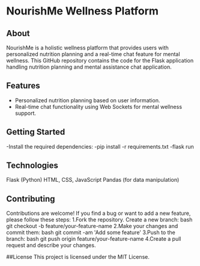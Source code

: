 # NourishMe Wellness Platform

## About
NourishMe is a holistic wellness platform that provides users with personalized nutrition planning and a real-time chat feature for mental wellness. This GitHub repository contains the code for the Flask application handling nutrition planning and mental assistance chat application.

## Features
- Personalized nutrition planning based on user information.
- Real-time chat functionality using Web Sockets for mental wellness support.

## Getting Started
-Install the required dependencies:
-pip install -r requirements.txt
-flask run

## Technologies
Flask (Python)
HTML, CSS, JavaScript
Pandas (for data manipulation)

## Contributing
Contributions are welcome! If you find a bug or want to add a new feature, please follow these steps:
1.Fork the repository.
Create a new branch:
bash
git checkout -b feature/your-feature-name
2.Make your changes and commit them:
bash
git commit -am 'Add some feature'
3.Push to the branch:
bash
git push origin feature/your-feature-name
4.Create a pull request and describe your changes.

##License
This project is licensed under the MIT License.
